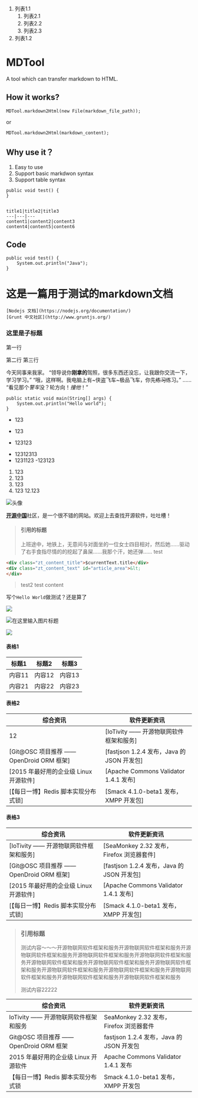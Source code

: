 1. 列表1.1
   1. 列表2.1
   2. 列表2.2
   3. 列表2.3
4. 列表1.2 

# MDTool
A tool which can transfer markdown to HTML.

## How it works?
```
MDTool.markdown2Html(new File(markdown_file_path));
```
or 
```
MDTool.markdown2Html(markdown_content);
```

## Why use it？
1. Easy to use
2. Support basic markdwon syntax
3. Support table syntax

```
public void test() {
}


title1|title2|title3
---|---|---
content1|content2|content3
content4|content5|content6
```
## Code
    public void test() {
        System.out.println("Java");
    }

这是一篇用于测试的markdown文档
===

    [Nodejs 文档](https://nodejs.org/documentation/)
    [Grunt 中文社区](http://www.gruntjs.org/)

### 这里是子标题

第一行

第二行
第三行

今天同事来我家。
“领导说你**刚拿的**驾照，很多东西还没忘，让我跟你交流一下，学习学习。”
“哦，这样啊。我电脑上有~侠盗飞车~极品飞车，你先~~练习~~练习。”
……
“看见那个*警车*没？轮方向！_撞他_！”

```
public static void main(String[] args) {
    System.out.println("Hello world");
}
```

* 123
- 123
* 123123
- 12312313
- 1231123
-123123

1. 123
2. 123
1. 123
123. 123
12.123

![头像](http://git.oschina.net/uploads/38/1738_cevin15.png)

[**开源中国**](http://www.oschina.net)社区，是一个很不错的网站。欢迎上去查找开源软件，吐吐槽！

>#### 引用的标题
> 上班途中，地铁上，无意间与对面坐的一位女士四目相对，然后她……驱动了右手食指尽情的的挖起了鼻屎……我那个汗，她还弹……
> test

``` html
<div class="zt_content_title">$currentText.title</div>
<div class="zt_content_text" id="article_area">&lt;
</div>
```

> test2
> test content

写个`Hello World`做测试？还是算了

![](https://static.oschina.net/uploads/img/201504/28195157_1q4Z.png)

![](https://git.oschina.net/uploads/38/1738_cevin15.png "在这里输入图片标题")

![](http://static.cnbetacdn.com/thumb/article/2015/0622/156b2d09707b572.png_600x600.png)

#### 表格1
标题1|标题2|标题3
---|----|---
内容11|内容12|内容13
内容21|内容22|内容23

#### 表格2
| 综合资讯 |  软件更新资讯 | 
--- | --- | 
12|[IoTivity —— 开源物联网软件框架和服务]|[SeaMonkey 2.32 发布，Firefox 浏览器套件] 
|[Git@OSC 项目推荐 —— OpenDroid ORM 框架]|[fastjson 1.2.4 发布，Java 的 JSON 开发包]
|[2015 年最好用的企业级 Linux 开源软件]|[Apache Commons Validator 1.4.1 发布]
|[【每日一博】Redis 脚本实现分布式锁]|[Smack 4.1.0-beta1 发布，XMPP 开发包]|123

#### 表格3
|综合资讯 |  软件更新资讯
|--- | ---| 
|[IoTivity —— 开源物联网软件框架和服务]|[SeaMonkey 2.32 发布，Firefox 浏览器套件]|
|[Git@OSC 项目推荐 —— OpenDroid ORM 框架]|[fastjson 1.2.4 发布，Java 的 JSON 开发包]|
|[2015 年最好用的企业级 Linux 开源软件]|[Apache Commons Validator 1.4.1 发布]|
|[【每日一博】Redis 脚本实现分布式锁]|[Smack 4.1.0-beta1 发布，XMPP 开发包]|

> ### 引用标题
> 
>测试内容～～～开源物联网软件框架和服务开源物联网软件框架和服务开源物联网软件框架和服务开源物联网软件框架和服务开源物联网软件框架和服务开源物联网软件框架和服务开源物联网软件框架和服务开源物联网软件框架和服务开源物联网软件框架和服务开源物联网软件框架和服务开源物联网软件框架和服务开源物联网软件框架和服务开源物联网软件框架和服务
>
> 测试内容22222

|综合资讯|软件更新资讯|
|---|---|
|IoTivity —— 开源物联网软件框架和服务|SeaMonkey 2.32 发布，Firefox 浏览器套件|
|Git@OSC 项目推荐 —— OpenDroid ORM 框架|fastjson 1.2.4 发布，Java 的 JSON 开发包|
|2015 年最好用的企业级 Linux 开源软件|Apache Commons Validator 1.4.1 发布|
|【每日一博】Redis 脚本实现分布式锁|Smack 4.1.0-beta1 发布，XMPP 开发包|

